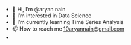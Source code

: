 - 👋 Hi, I’m @aryan nain
- 👀 I’m interested in Data Science
- 🌱 I’m currently learning Time Series Analysis
- 📫 How to reach me 10aryannain@gmail.com
- 

<!---
nainaryan/nainaryan is a ✨ special ✨ repository because its `README.md` (this file) appears on your GitHub profile.
You can click the Preview link to take a look at your changes.
--->
